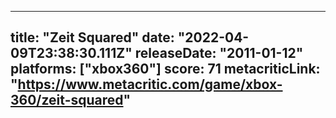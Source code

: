 
---
title: "Zeit Squared"
date: "2022-04-09T23:38:30.111Z"
releaseDate: "2011-01-12"
platforms: ["xbox360"]
score: 71
metacriticLink: "https://www.metacritic.com/game/xbox-360/zeit-squared"
---

